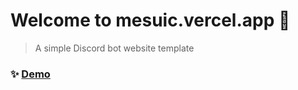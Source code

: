 # Welcome to mesuic.vercel.app 👋

> A simple Discord bot website template

### ✨ [Demo](https://mesuic.vercel.app)
